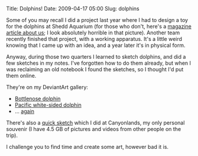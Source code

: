 Title: Dolphins!
Date: 2009-04-17 05:00
Slug: dolphins

Some of you may recall I did a project last year where I had to design a
toy for the dolphins at Shedd Aquarium (for those who don't, here's a
[magazine article about
us](http://magazine.mccormick.northwestern.edu/sp2008/Shedd_Aquarium.html);
I look absolutely horrible in that picture). Another team recently
finished that project, with a working apparatus. It's a little weird
knowing that I came up with an idea, and a year later it's in physical
form.

Anyway, during those two quarters I learned to sketch dolphins, and did
a few sketches in my notes. I've forgotten how to do them already, but
when I was reclaiming an old notebook I found the sketches, so I thought
I'd put them online.

They're on my DeviantArt gallery:

-   [Bottlenose
    dolphin](http://justinnhli.deviantart.com/art/Bottlenose-Dolphin-118710148)
-   [Pacific white-sided
    dolphin](http://justinnhli.deviantart.com/art/Pacific-White-Sided-Dolphin-1-118710288)
-   ...
    [again](http://justinnhli.deviantart.com/art/Pacific-White-Sided-Dolphin-2-118710387)

There's also a [quick
sketch](http://justinnhli.deviantart.com/art/Canyonlands-118710510)
which I did at Canyonlands, my only personal souvenir (I have 4.5 GB of
pictures and videos from other people on the trip).

I challenge you to find time and create some art, however bad it is.

